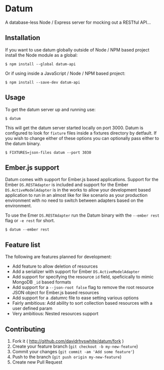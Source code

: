 # Datum

A database-less Node / Express server for mocking out a RESTful API...

## Installation

If you want to use datum globally outside of Node / NPM based project install the Node module as a global:

    $ npm install --global datum-api

Or if using inside a JavaScript / Node / NPM based project:

    $ npm install --save-dev datum-api

## Usage

To get the datum server up and running use:

    $ datum

This will get the datum server started locally on port 3000. Datum is configured to look for `fixture` files inside a fixtures directory by detfault. If you wish to change either of these options you can optionally pass either to the datum binary.

    $ FIXTURES=json-files datum --port 3030

## Ember.js support

Datum comes with support for Ember.js based applications. Support for the Ember `DS.RESTAdapter` is included and support for the Ember `DS.ActiveModelAdapter` is in the works to allow your development based application to run in an almost like for like scenario as your production environment with no need to switch between adapters based on the environment.

To use the Emer `DS.RESTAdapter` run the Datum binary with the `--ember rest` flag or `-e rest` for short.

    $ datum --ember rest

## Feature list

The following are features planned for development:

* Add feature to allow deletion of resources
* Add a serializer with support for Ember `DS.ActiveModelAdapter`
* Add support for specifying the resource `id` field, speficically to mimic MongoDB `_id` based formats
* Add support for a  `--json-root false` flag to remove the root resource JSON object for Ember.js based resources
* Add support for a .datumrc file to ease setting various options
* Fairly ambitious: Add ability to sort collection based resources with a user defined param
* Very ambitious: Nested resources support

## Contributing

1. Fork it ( http://github.com/davidrhyswhite/datum/fork )
2. Create your feature branch (`git checkout -b my-new-feature`)
3. Commit your changes (`git commit -am 'Add some feature'`)
4. Push to the branch (`git push origin my-new-feature`)
5. Create new Pull Request

